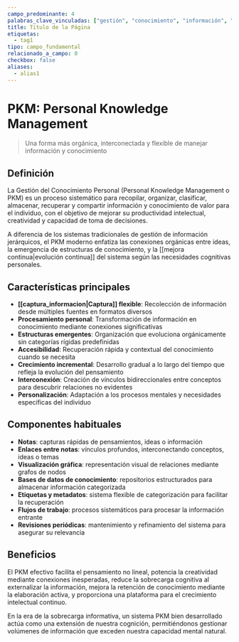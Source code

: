 ```yaml
---
campo_predominante: 4
palabras_clave_vinculadas: ["gestión", "conocimiento", "información", "personal", "inteligencia"]
title: Titulo de la Página
etiquetas:
  - tag1
tipo: campo_fundamental
relacionado_a_campo: 0
checkbox: false
aliases:
  - alias1
---
```


# PKM: Personal Knowledge Management

> Una forma más orgánica, interconectada y flexible de manejar información y conocimiento

## Definición

La Gestión del Conocimiento Personal (Personal Knowledge Management o PKM) es un proceso sistemático para recopilar, organizar, clasificar, almacenar, recuperar y compartir información y conocimiento de valor para el individuo, con el objetivo de mejorar su productividad intelectual, creatividad y capacidad de toma de decisiones.

A diferencia de los sistemas tradicionales de gestión de información jerárquicos, el PKM moderno enfatiza las conexiones orgánicas entre ideas, la emergencia de estructuras de conocimiento, y la [[mejora continua|evolución continua]] del sistema según las necesidades cognitivas personales.

## Características principales

- **[[captura_informacion|Captura]] flexible**: Recolección de información desde múltiples fuentes en formatos diversos
- **Procesamiento personal**: Transformación de información en conocimiento mediante conexiones significativas
- **Estructuras emergentes**: Organización que evoluciona orgánicamente sin categorías rígidas predefinidas
- **Accesibilidad**: Recuperación rápida y contextual del conocimiento cuando se necesita
- **Crecimiento incremental**: Desarrollo gradual a lo largo del tiempo que refleja la evolución del pensamiento
- **Interconexión**: Creación de vínculos bidireccionales entre conceptos para descubrir relaciones no evidentes
- **Personalización**: Adaptación a los procesos mentales y necesidades específicas del individuo

## Componentes habituales

- **Notas**: capturas rápidas de pensamientos, ideas o información
- **Enlaces entre notas**: vínculos profundos, interconectando conceptos, ideas o temas
- **Visualización gráfica**: representación visual de relaciones mediante grafos de nodos
- **Bases de datos de conocimiento**: repositorios estructurados para almacenar información categorizada
- **Etiquetas y metadatos**: sistema flexible de categorización para facilitar la recuperación
- **Flujos de trabajo**: procesos sistemáticos para procesar la información entrante
- **Revisiones periódicas**: mantenimiento y refinamiento del sistema para asegurar su relevancia

## Beneficios

El PKM efectivo facilita el pensamiento no lineal, potencia la creatividad mediante conexiones inesperadas, reduce la sobrecarga cognitiva al externalizar la información, mejora la retención de conocimiento mediante la elaboración activa, y proporciona una plataforma para el crecimiento intelectual continuo.

En la era de la sobrecarga informativa, un sistema PKM bien desarrollado actúa como una extensión de nuestra cognición, permitiéndonos gestionar volúmenes de información que exceden nuestra capacidad mental natural.
